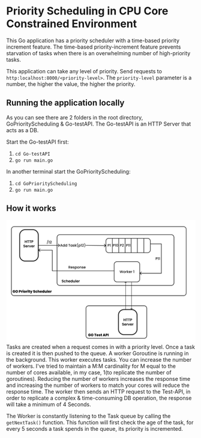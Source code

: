 # Priority Scheduling in CPU Core Constrained Environment

This Go application has a priority scheduler with a time-based priority increment feature. The time-based priority-increment feature prevents starvation of tasks when there is an overwhelming number of high-priority tasks.

This application can take any level of priority. Send requests to `http:localhost:8000/<priority-level>`. The `priority-level` parameter is a number, the higher the value, the higher the priority.


## Running the application locally
As you can see there are 2 folders in the root directory, GoPriorityScheduling & Go-testAPI. The Go-testAPI is an HTTP Server that acts as a DB.

Start the Go-testAPI first:
1. `cd Go-testAPI`
2. `go run main.go`

In another terminal start the GoPriorityScheduling:
1. `cd GoPriorityScheduling`
2. `go run main.go` 

## How it works
![Architecture](./Diagram.png)
Tasks are created when a request comes in with a priority level. Once a task is created it is then pushed to the queue. A worker Goroutine is running in the background. This worker executes tasks. You can increase the number of workers. 
I've tried to maintain a M:M cardinality for M equal to the number of cores available, in my case, 1(to replicate the number of goroutines). Reducing the number of workers increases the response time and increasing the number of workers to match your cores will reduce the response time.
The worker then sends an HTTP request to the Test-API, in order to replicate a complex & time-consuming DB operation, the response will take a minimum of 4 Seconds.

The Worker is constantly listening to the Task queue by calling the `getNextTask()` function. This function will first check the age of the task, for every 5 seconds a task spends in the queue, its priority is incremented.